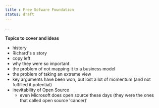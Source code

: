 ```yaml
---
title : Free Sofware Foundation
status: draft
---
```


...

**Topics to cover and ideas**

 - history
 - Richard's s story
 - copy left
 - why they were so important
 - the problem of not mapping it to a business model
 - the problem of taking an extreme view
 - key arguments have been won, but lost a lot of momentum (and not fulfilled it potential)
 - inevitability of Open Source
    - even Microsoft does open source these days (they were the ones that called open source 'cancer)'
